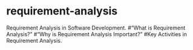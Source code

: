 # requirement-analysis
Requirement Analysis in Software Development.
#“What is Requirement Analysis?”
#“Why is Requirement Analysis Important?”
#Key Activities in Requirement Analysis.
